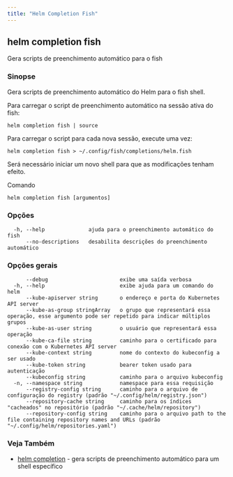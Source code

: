 ```yaml
---
title: "Helm Completion Fish"
---
```


## helm completion fish

Gera scripts de preenchimento automático para o fish

### Sinopse

Gera scripts de preenchimento automático do Helm para o fish shell.

Para carregar o script de preenchimento automático na sessão ativa do fish:

```
helm completion fish | source
```

Para carregar o script para cada nova sessão, execute uma vez:

```
helm completion fish > ~/.config/fish/completions/helm.fish
```

Será necessário iniciar um novo shell para que as modificações tenham efeito.

Comando
```
helm completion fish [argumentos]
```

### Opções

```
  -h, --help              ajuda para o preenchimento automático do fish
      --no-descriptions   desabilita descrições do preenchimento automático
```

### Opções gerais

```
      --debug                       exibe uma saída verbosa
  -h, --help                        exibe ajuda para um comando do helm
      --kube-apiserver string       o endereço e porta do Kubernetes API server
      --kube-as-group stringArray   o grupo que representará essa operação, esse argumento pode ser repetido para indicar múltiplos grupos
      --kube-as-user string         o usuário que representará essa operação
      --kube-ca-file string         caminho para o certificado para conexão com o Kubernetes API server
      --kube-context string         nome do contexto do kubeconfig a ser usado
      --kube-token string           bearer token usado para autenticação
      --kubeconfig string           caminho para o arquivo kubeconfig
  -n, --namespace string            namespace para essa requisição
      --registry-config string      caminho para o arquivo de configuração do registry (padrão "~/.config/helm/registry.json")
      --repository-cache string     caminho para os índices "cacheados" no repositório (padrão "~/.cache/helm/repository")
      --repository-config string    caminho para o arquivo path to the file containing repository names and URLs (padrão "~/.config/helm/repositories.yaml")
```

### Veja Também

* [helm completion](/helm/helm_completion.md)	 - gera scripts de preenchimento automático para um shell específico
